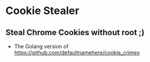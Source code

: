 # Cookie Stealer

## Steal Chrome Cookies without root ;)

- The Golang version of https://github.com/defaultnamehere/cookie_crimes